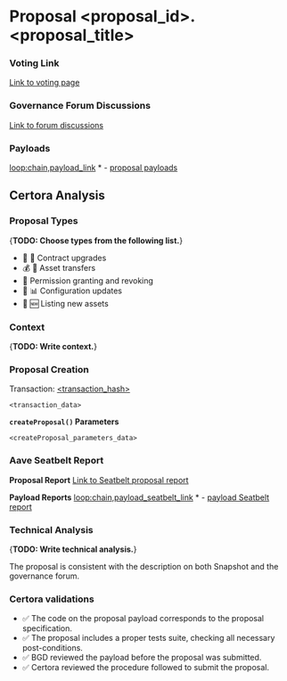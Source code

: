 # Proposal <proposal_id>. <proposal_title>

### Voting Link
[Link to voting page](<voting_link>)

### Governance Forum Discussions
[Link to forum discussions](<gov_forum_link>)

### Payloads
<loop:chain,payload_link> * <chain> - [proposal payloads](<payload_link>) </loop>


## Certora Analysis

### Proposal Types
{**TODO: Choose types from the following list.**}
* :scroll: :small_red_triangle: Contract upgrades
* :moneybag: :receipt: Asset transfers
* :handshake: Permission granting and revoking
* :wrench: :bar_chart: Configuration updates
* :gem: :new: Listing new assets

### Context
{**TODO: Write context.**}

### Proposal Creation
Transaction: [<transaction_hash>](<transaction_link>)
```
<transaction_data>
```

**`createProposal()` Parameters**
```
<createProposal_parameters_data>
```

### Aave Seatbelt Report

**Proposal Report**
[Link to Seatbelt proposal report](<seatbelt_link>)

**Payload Reports**
<loop:chain,payload_seatbelt_link> * <chain> - [payload Seatbelt report](<payload_seatbelt_link>) </loop>

### Technical Analysis
{**TODO: Write technical analysis.**}

The proposal is consistent with the description on both Snapshot and the governance forum.

### Certora validations
* :white_check_mark: The code on the proposal payload corresponds to the proposal specification.
* :white_check_mark: The proposal includes a proper tests suite, checking all necessary post-conditions.
* :white_check_mark: BGD reviewed the payload before the proposal was submitted.
* :white_check_mark: Certora reviewed the procedure followed to submit the proposal.